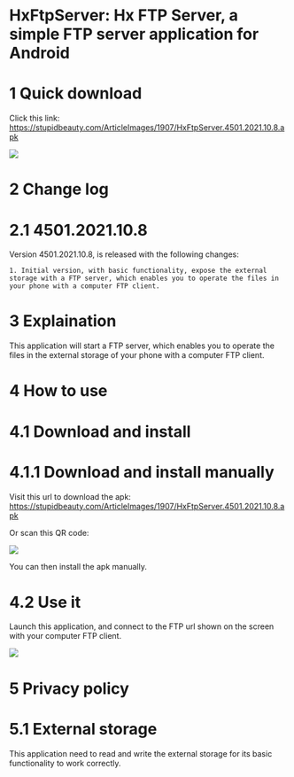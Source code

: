 HxFtpServer: Hx FTP Server, a simple FTP server application for Android
===

1 Quick download
==

Click this link:
https://stupidbeauty.com/ArticleImages/1907/HxFtpServer.4501.2021.10.8.apk

![](https://stupidbeauty.com/ArticleImages/1908/0.png)

2 Change log
==

2.1 4501.2021.10.8
==

Version 4501.2021.10.8, is released with the following changes:

    1. Initial version, with basic functionality, expose the external storage with a FTP server, which enables you to operate the files in your phone with a computer FTP client.
    
3 Explaination
==

This application will start a FTP server, which enables you to operate the files in the external storage of your phone with a computer FTP client.

4 How to use
==

4.1 Download and install
==

4.1.1 Download and install manually
==

Visit this url to download the apk:
https://stupidbeauty.com/ArticleImages/1907/HxFtpServer.4501.2021.10.8.apk

Or scan this QR code:

![](https://stupidbeauty.com/ArticleImages/1908/1.png)

You can then install the apk manually.

4.2 Use it
==

Launch this application, and connect to the FTP url shown on the screen with your computer FTP client.

![](https://stupidbeauty.com/ArticleImages/1908/2.jpg)

5 Privacy policy
==

5.1 External storage
==

This application need to read and write the external storage for its basic functionality to work correctly.

